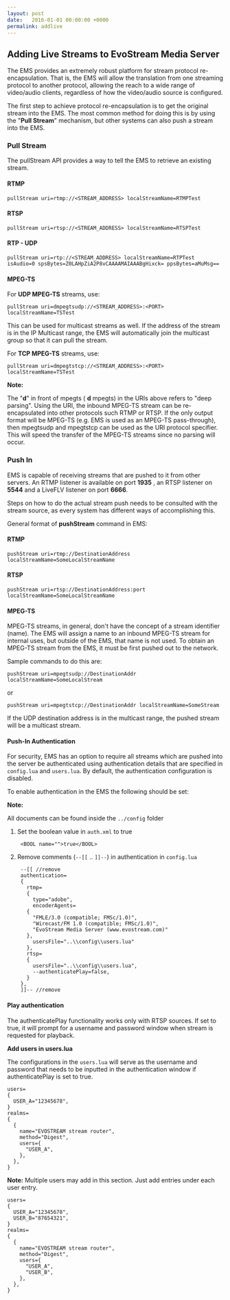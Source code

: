 ```yaml
---
layout: post
date:   2016-01-01 00:00:00 +0000
permalink: addlive
---
```


## Adding Live Streams to EvoStream Media Server

The EMS provides an extremely robust platform for stream protocol re-encapsulation. That is, the EMS will allow the translation from one streaming protocol to another protocol, allowing the reach to a wide range of video/audio clients, regardless of how the video/audio source is configured.

The first step to achieve protocol re-encapsulation is to get the original stream into the EMS. The most common method for doing this is by using the "**Pull Stream**" mechanism, but other systems can also push a stream into the EMS.

### Pull Stream

The pullStream API provides a way to tell the EMS to retrieve an existing stream.

#### RTMP

    pullStream uri=rtmp://<STREAM_ADDRESS> localStreamName=RTMPTest

#### RTSP

    pullStream uri=rtsp://<STREAM_ADDRESS> localStreamName=RTSPTest

#### RTP - UDP

    pullStream uri=rtp://<STREAM_ADDRESS> localStreamName=RTPTest isAudio=0 spsBytes=Z0LAHpZiA2P8vCAAAAMAIAAABgHixck= ppsBytes=aMuMsg==

#### MPEG-TS

For **UDP MPEG-TS** streams, use:

    pullStream uri=dmpegtsudp://<STREAM_ADDRESS>:<PORT> localStreamName=TSTest

This can be used for multicast streams as well. If the address of the stream is in the IP Multicast range, the EMS will automatically join the multicast group so that it can pull the stream.

For **TCP MPEG-TS** streams, use:

    pullStream uri=dmpegtstcp://<STREAM_ADDRESS>:<PORT> localStreamName=TSTest

**Note:**

The "**d**" in front of mpegts ( **d** mpegts) in the URIs above refers to "deep parsing". Using the URI, the inbound MPEG-TS stream can be re-encapsulated into other protocols such RTMP or RTSP. If the only output format will be MPEG-TS (e.g. EMS is used as an MPEG-TS pass-through), then mpegtsudp and mpegtstcp can be used as the URI protocol specifier. This will speed the transfer of the MPEG-TS streams since no parsing will occur.

### Push In

EMS is capable of receiving streams that are pushed to it from other servers. An RTMP listener is available on port **1935** , an RTSP listener on **5544** and a LiveFLV listener on port **6666**\.

Steps on how to do the actual stream push needs to be consulted with the stream source, as every system has different ways of accomplishing this.

General format of **pushStream** command in EMS:

#### RTMP

    pushStream uri=rtmp://DestinationAddress localStreamName=SomeLocalStreamName

#### RTSP

    pushStream uri=rtsp://DestinationAddress:port localStreamName=SomeLocalStreamName

#### MPEG-TS

MPEG-TS streams, in general, don't have the concept of a stream identifier (name). The EMS will assign a name to an inbound MPEG-TS stream for internal uses, but outside of the EMS, that name is not used. To obtain an MPEG-TS stream from the EMS, it must be first pushed out to the network.

Sample commands to do this are:

    pushStream uri=mpegtsudp://DestinationAddr localStreamName=SomeLocalStream

or  

    pushStream uri=mpegtstcp://DestinationAddr localStreamName=SomeStream

If the UDP destination address is in the multicast range, the pushed stream will be a multicast stream.

#### Push-In Authentication

For security, EMS has an option to require all streams which are pushed into the server be authenticated using authentication details that are specified in `config.lua` and `users.lua`. By default, the authentication configuration is disabled.

To enable authentication in the EMS the following should be set:

**Note:**

All documents can be found inside the `../config` folder

1. Set the boolean value in `auth.xml` to true  

        <BOOL name="">true</BOOL>

2. Remove comments (`--[[` .. `]]--`) in authentication in `config.lua`  

        --[[ //remove
        authentication=
        {
          rtmp=
          {
            type="adobe",
            encoderAgents=
          {
            "FMLE/3.0 (compatible; FMSc/1.0)",
            "Wirecast/FM 1.0 (compatible; FMSc/1.0)",
            "EvoStream Media Server (www.evostream.com)"
          },
            usersFile="..\\config\\users.lua"
          },
          rtsp=
          {
            usersFile="..\\config\\users.lua",
            --authenticatePlay=false,
          }
        },  
        ]]-- //remove

#### Play authentication

The authenticatePlay functionality works only with RTSP sources. If set to true, it will prompt for a username and password window when stream is requested for playback.

**Add users in users.lua**

The configurations in the `users.lua` will serve as the username and password that needs to be inputted in the authentication window if authenticatePlay is set to true.

    users=
    {
      USER_A="12345678",
    }
    realms=
    {
      {
        name="EVOSTREAM stream router",
        method="Digest",
        users={
          "USER_A",
        },
      },
    }

**Note:** Multiple users may add in this section. Just add entries under each user entry.

    users=
    {
      USER_A="12345678",
      USER_B="87654321",
    }
    realms=
    {
      {
        name="EVOSTREAM stream router",
        method="Digest",
        users={
          "USER_A",
          "USER_B",
        },
      },
    }

